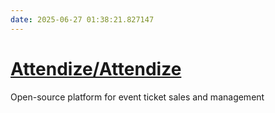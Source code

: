 ```yaml
---
date: 2025-06-27 01:38:21.827147
---
```


# [Attendize/Attendize](https://github.com/Attendize/Attendize)

Open-source platform for event ticket sales and management